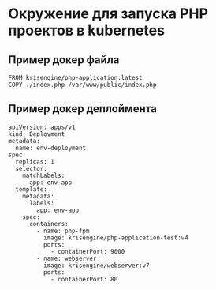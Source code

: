 # Окружение для запуска PHP проектов в kubernetes

## Пример докер файла

```
FROM krisengine/php-application:latest
COPY ./index.php /var/www/public/index.php
```

## Пример докер деплоймента

```
apiVersion: apps/v1
kind: Deployment
metadata:
  name: env-deployment
spec:
  replicas: 1
  selector:
    matchLabels:
      app: env-app
  template:
    metadata:
      labels:
        app: env-app
    spec:
      containers:
        - name: php-fpm
          image: krisengine/php-application-test:v4
          ports:
            - containerPort: 9000
        - name: webserver
          image: krisengine/webserver:v7
          ports:
            - containerPort: 80
```


